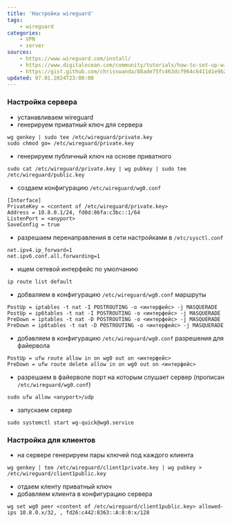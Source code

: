 ```yaml
---
title: 'Настройка wireguard'
tags: 
    - wireguard
categories:
    - VPN
    - server
sources:
    - https://www.wireguard.com/install/
    - https://www.digitalocean.com/community/tutorials/how-to-set-up-wireguard-on-ubuntu-20-04
    - https://gist.github.com/chrisswanda/88ade75fc463dcf964c6411d1e9b20f4
updated: 07.01.2024T23:00:00
---
```


### Настройка сервера

* устанавливаем wireguard
* генерируем приватный ключ для сервера
```
wg genkey | sudo tee /etc/wireguard/private.key
sudo chmod go= /etc/wireguard/private.key
```
* генерируем публичный ключ на основе приватного
```
sudo cat /etc/wireguard/private.key | wg pubkey | sudo tee /etc/wireguard/public.key
```
* создаем конфигурацию `/etc/wireguard/wg0.conf`
```
[Interface]
PrivateKey = <content of /etc/wireguard/private.key>
Address = 10.8.0.1/24, fd0d:86fa:c3bc::1/64
ListenPort = <anyport>
SaveConfig = true
```
* разрешаем перенаправления в сети настройками в `/etc/sysctl.conf`
```
net.ipv4.ip_forward=1
net.ipv6.conf.all.forwarding=1
```
* ищем сетевой интерфейс по умолчанию
```
ip route list default
```
* добваляем в конфигурацию `/etc/wireguard/wg0.conf` маршруты
```
PostUp = iptables -t nat -I POSTROUTING -o <интерфейс> -j MASQUERADE
PostUp = ip6tables -t nat -I POSTROUTING -o <интерфейс> -j MASQUERADE
PreDown = iptables -t nat -D POSTROUTING -o <интерфейс> -j MASQUERADE
PreDown = ip6tables -t nat -D POSTROUTING -o <интерфейс> -j MASQUERADE
```
* добавляем в конфигурацию `/etc/wireguard/wg0.conf` разрешения для файервола
```
PostUp = ufw route allow in on wg0 out on <интерфейс>
PreDown = ufw route delete allow in on wg0 out on <интерфейс>
```
* разрешаем в файерволе порт на которым слушает сервер (прописан `/etc/wireguard/wg0.conf`)
```
sudo ufw allow <anyport>/udp
```
* запускаем сервер
```
sudo systemctl start wg-quick@wg0.service
```

### Настройка для клиентов

* на сервере генерируем пары ключей под каждого клиента
```
wg genkey | tee /etc/wireguard/client1private.key | wg pubkey > /etc/wireguard/client1public.key
```
* отдаем кленту приватный ключ
* добавляем клиента в конфигурацию сервера
```
wg set wg0 peer <content of /etc/wireguard/client1public.key> allowed-ips 10.8.0.x/32, , fd26:c442:8363::A:8:0:x/128
```
